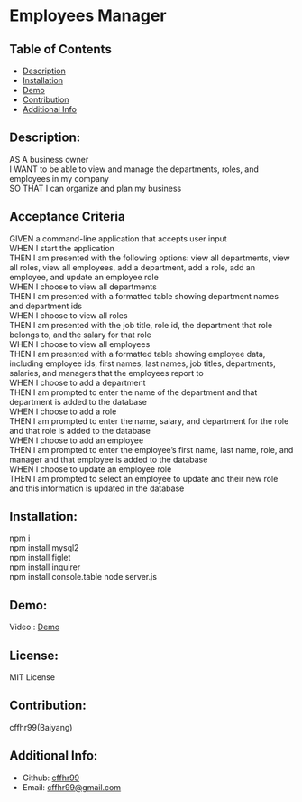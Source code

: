 # Employees Manager
  ## Table of Contents 
  - [Description](#description)
  - [Installation](#installation)
  - [Demo](#demo)
  - [Contribution](#contributions)
  - [Additional Info](#additional-info)
  ## Description:
AS A business owner  
I WANT to be able to view and manage the departments, roles, and employees in my company  
SO THAT I can organize and plan my business  
  ## Acceptance Criteria
GIVEN a command-line application that accepts user input  
WHEN I start the application  
THEN I am presented with the following options: view all departments, view all roles, view all employees, add a department, add a role, add an employee, and update an employee role  
WHEN I choose to view all departments  
THEN I am presented with a formatted table showing department names and department ids  
WHEN I choose to view all roles  
THEN I am presented with the job title, role id, the department that role belongs to, and the salary for that role  
WHEN I choose to view all employees  
THEN I am presented with a formatted table showing employee data, including employee ids, first names, last names, job titles, departments, salaries, and managers that the employees report to  
WHEN I choose to add a department  
THEN I am prompted to enter the name of the department and that department is added to the database  
WHEN I choose to add a role  
THEN I am prompted to enter the name, salary, and department for the role and that role is added to the database  
WHEN I choose to add an employee  
THEN I am prompted to enter the employee’s first name, last name, role, and manager and that employee is added to the database  
WHEN I choose to update an employee role  
THEN I am prompted to select an employee to update and their new role and this information is updated in the database   
  ## Installation:
  npm i  
  npm install mysql2  
  npm install figlet  
  npm install inquirer  
  npm install console.table
  node server.js
  ## Demo:
  Video : [Demo](https://github.com/cffhr99/BQ_Week_12_C/blob/main/demo.mov?raw=true)
  ## License:
  MIT License
  ## Contribution:
  cffhr99(Baiyang)
  ## Additional Info:
  - Github: [cffhr99](https://github.com/cffhr99)
  - Email: cffhr99@gmail.com
